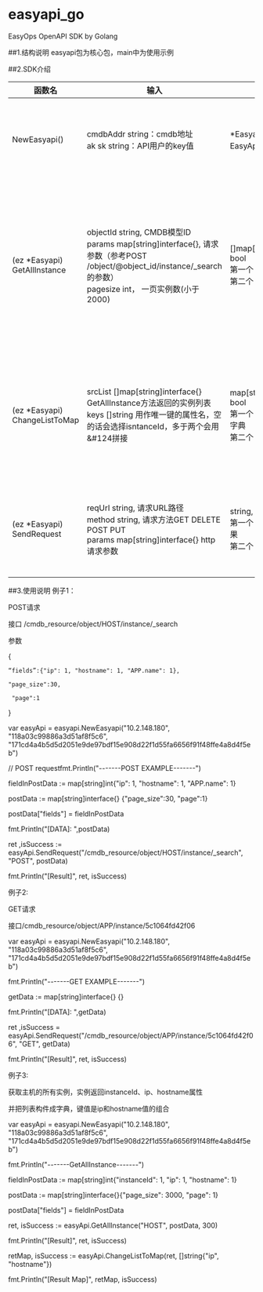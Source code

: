 # easyapi_go
EasyOps OpenAPI SDK by Golang

##1.结构说明
easyapi包为核心包，main中为使用示例


##2.SDK介绍

函数名	|输入	|输出	|说明
--|--|---|--
NewEasyapi()|cmdbAddr string：cmdb地址<br>ak sk string：API用户的key值|*Easyapi 返回一个EasyApi对象实例|公有方法，初始化SDK实例
(ez *Easyapi) GetAllInstance|objectId string, CMDB模型ID<br>params map[string]interface{}, 请求参数（参考POST /object/@object_id/instance/_search的参数）<br>pagesize int， 一页实例数(小于2000)|[]map[string]interface{}, bool<br>第一个：所有实例的列表<br>第二个：成功标志位|公有方法，获取指定模型的所有实例，使用实例搜索方法接口
(ez *Easyapi) ChangeListToMap	|srcList []map[string]interface{} GetAllInstance方法返回的实例列表<br>keys []string 用作唯一键的属性名，空的话会选择isntanceId，多于两个会用&#124拼接|map[string]interface{}, bool<br>第一个：以keys值为键的字典<br>第二个：成功标志位|公有方法，把字典列表变成字典（选定键值）
(ez *Easyapi) SendRequest|reqUrl string, 请求URL路径<br>method string, 请求方法GET DELETE POST PUT<br>params map[string]interface{} http请求参数|string, bool<br>第一个：http请求返回结果<br>第二个：成功标志位|公有方法，通用的http请求函数

##3.使用说明
例子1：

POST请求

接口 /cmdb_resource/object/HOST/instance/_search

参数 

{

    “fields”:{"ip": 1, "hostname": 1, "APP.name": 1},

    "page_size":30,

     "page":1

}

var easyApi = easyapi.NewEasyapi("10.2.148.180", "118a03c99886a3d51af8f5c6", "171cd4a4b5d5d2051e9de97bdf15e908d22f1d55fa6656f91f48ffe4a8d4f5eb")

 // POST requestfmt.Println("-------POST EXAMPLE-------")

fieldInPostData := map[string]int{"ip": 1, "hostname": 1, "APP.name": 1}

postData :=  map[string]interface{} {"page_size":30, "page":1}

postData["fields"] = fieldInPostData

fmt.Println("[DATA]: ",postData)

ret ,isSuccess := easyApi.SendRequest("/cmdb_resource/object/HOST/instance/_search", "POST", postData)

fmt.Println("[Result]", ret, isSuccess)

例子2:

GET请求

接口/cmdb_resource/object/APP/instance/5c1064fd42f06

var easyApi = easyapi.NewEasyapi("10.2.148.180", "118a03c99886a3d51af8f5c6", "171cd4a4b5d5d2051e9de97bdf15e908d22f1d55fa6656f91f48ffe4a8d4f5eb")

fmt.Println("-------GET EXAMPLE-------")

getData :=  map[string]interface{} {}

fmt.Println("[DATA]: ",getData)

ret ,isSuccess = easyApi.SendRequest("/cmdb_resource/object/APP/instance/5c1064fd42f06", "GET", getData)

fmt.Println("[Result]", ret, isSuccess)



例子3:

获取主机的所有实例，实例返回instanceId、ip、hostname属性

并把列表构件成字典，键值是ip和hostname值的组合

var easyApi = easyapi.NewEasyapi("10.2.148.180", "118a03c99886a3d51af8f5c6", "171cd4a4b5d5d2051e9de97bdf15e908d22f1d55fa6656f91f48ffe4a8d4f5eb")

fmt.Println("-------GetAllInstance-------")

fieldInPostData := map[string]int{"instanceId": 1, "ip": 1, "hostname": 1}

postData := map[string]interface{}{"page_size": 3000, "page": 1}

postData["fields"] = fieldInPostData

ret, isSuccess := easyApi.GetAllInstance("HOST", postData, 300)

fmt.Println("[Result]", ret, isSuccess)

retMap, isSuccess := easyApi.ChangeListToMap(ret, []string{"ip", "hostname"})

fmt.Println("[Result Map]", retMap, isSuccess)

